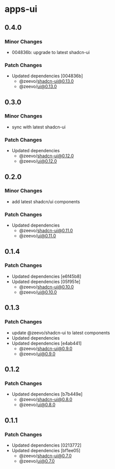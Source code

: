 # apps-ui

## 0.4.0

### Minor Changes

- 004836b: upgrade to latest shadcn-ui

### Patch Changes

- Updated dependencies [004836b]
  - @zeevo/shadcn-ui@0.13.0
  - @zeevo/ui@0.13.0

## 0.3.0

### Minor Changes

- sync with latest shadcn-ui

### Patch Changes

- Updated dependencies
  - @zeevo/shadcn-ui@0.12.0
  - @zeevo/ui@0.12.0

## 0.2.0

### Minor Changes

- add latest shadcn/ui components

### Patch Changes

- Updated dependencies
  - @zeevo/shadcn-ui@0.11.0
  - @zeevo/ui@0.11.0

## 0.1.4

### Patch Changes

- Updated dependencies [e6f45b8]
- Updated dependencies [05f951e]
  - @zeevo/shadcn-ui@0.10.0
  - @zeevo/ui@0.10.0

## 0.1.3

### Patch Changes

- update @zeevo/shadcn-ui to latest components
- Updated dependencies
- Updated dependencies [e4ab441]
  - @zeevo/shadcn-ui@0.9.0
  - @zeevo/ui@0.9.0

## 0.1.2

### Patch Changes

- Updated dependencies [b7b449e]
  - @zeevo/shadcn-ui@0.8.0
  - @zeevo/ui@0.8.0

## 0.1.1

### Patch Changes

- Updated dependencies [0213772]
- Updated dependencies [bf1ee05]
  - @zeevo/shadcn-ui@0.7.0
  - @zeevo/ui@0.7.0

